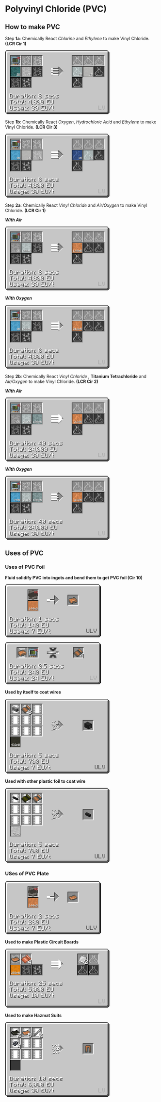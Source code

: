 # Polyvinyl Chloride (PVC)

## How to make PVC

Step **1a**: Chemically React *Chlorine* and *Ethylene* to make Vinyl Chloride. **(LCR Cir 1)**

![clee](PVC_img/large_chemical_reactor_vinyl_chloride_from_chlorine.png)

Step **1b**: Chemically React *Oxygen*, *Hydrochloric Acid* and *Ethylene* to make Vinyl Chloride. **(LCR Cir 3)**

![ohcle](PVC_img/large_chemical_reactor_vinyl_chloride_from_hydrochloric.png)

Step **2a**: Chemically React *Vinyl Chloride* and *Air/Oxygen* to make Vinyl Chloride. **(LCR Cir 1)**

***With Air***

![vca](PVC_img/large_chemical_reactor_polyvinyl_chloride_from_air.png)

***With Oxygen***

![vco](PVC_img/large_chemical_reactor_polyvinyl_chloride_from_oxygen.png)

Step **2b**: Chemically React *Vinyl Chloride* , **Titanium Tetrachloride** and *Air/Oxygen* to make Vinyl Chloride. **(LCR Cir 2)**

***With Air***

![vctc](PVC_img/large_chemical_reactor_polyvinyl_chloride_from_tetrachloride_air.png)

***With Oxygen***

![vco](PVC_img/large_chemical_reactor_polyvinyl_chloride_from_tetrachloride_oxygen.png)

## Uses of PVC

### Uses of PVC Foil

**Fluid solidify PVC into ingots and bend them to get PVC foil (Cir 10)**

![pvcf](PVC_img/fluid_solidifier_solidify_polyvinyl_chloride_to_ingot.png)

![pvcif](PVC_img/bender_bend_polyvinyl_chloride_ingot_to_foil.png)

**Used by itself to coat wires**

![pvcfcw](PVC_img/assembler_cover_steel_wire_gt_octal_rubber.png)

**Used with other plastic foil to coat wire**

![pvcw](PVC_img/assembler_cover_naquadah_alloy_wire_gt_double_silicone.png)

### USes of PVC Plate

![pvcp](PVC_img/fluid_solidifier_solidify_polyvinyl_chloride_to_plate.png)

**Used to make Plastic Circuit Boards**

![pcbv](PVC_img/chemical_reactor_plastic_board_pvc.png)

**Used to make Hazmat Suits**

![hzs](PVC_img/assembler_hazmat_leggings.png)